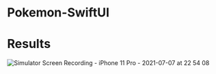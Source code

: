 # Pokemon-SwiftUI


# Results
![Simulator Screen Recording - iPhone 11 Pro - 2021-07-07 at 22 54 08](https://user-images.githubusercontent.com/15675290/124803069-46175000-df76-11eb-954c-30e4cea09b79.gif)

